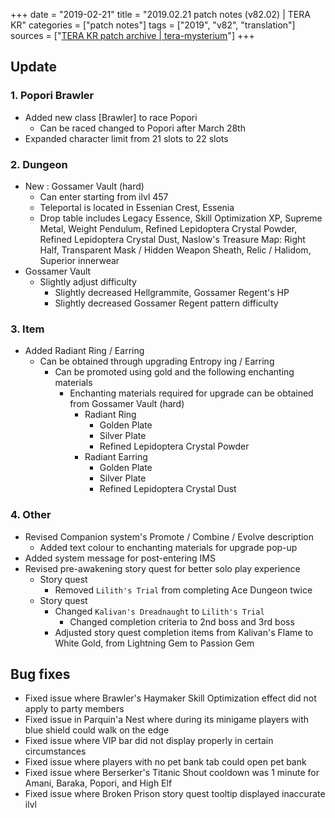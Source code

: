 +++
date = "2019-02-21"
title = "2019.02.21 patch notes (v82.02) | TERA KR"
categories = ["patch notes"]
tags = ["2019", "v82", "translation"]
sources = ["[TERA KR patch archive | tera-mysterium](/ko/patch/2019/v82-02)"]
+++

## Update

### **1.** Popori Brawler
- Added new class [Brawler] to race Popori
  - Can be raced changed to Popori after March 28th
- Expanded character limit from 21 slots to 22 slots

### **2.** Dungeon
- New : Gossamer Vault (hard)
  - Can enter starting from ilvl 457
  - Teleportal is located in Essenian Crest, Essenia
  - Drop table includes Legacy Essence, Skill Optimization XP, Supreme Metal, Weight Pendulum, Refined Lepidoptera Crystal Powder, Refined Lepidoptera Crystal Dust, Naslow's Treasure Map: Right Half, Transparent Mask / Hidden Weapon Sheath, Relic / Halidom, Superior innerwear
- Gossamer Vault
  - Slightly adjust difficulty
    - Slightly decreased Hellgrammite, Gossamer Regent's HP
    - Slightly decreased Gossamer Regent pattern difficulty

### **3.** Item
- Added Radiant Ring / Earring
  - Can be obtained through upgrading Entropy ing / Earring
    - Can be promoted using gold and the following enchanting materials
      - Enchanting materials required for upgrade can be obtained from Gossamer Vault (hard)
        - Radiant Ring
          - Golden Plate
          - Silver Plate
          - Refined Lepidoptera Crystal Powder
        - Radiant Earring
          - Golden Plate
          - Silver Plate
          - Refined Lepidoptera Crystal Dust

### **4.** Other
- Revised Companion system's Promote / Combine / Evolve description
  - Added text colour to enchanting materials for upgrade pop-up
- Added system message for post-entering IMS
- Revised pre-awakening story quest for better solo play experience
  - Story quest
    - Removed `Lilith's Trial` from completing Ace Dungeon twice
  - Story quest
    - Changed `Kalivan's Dreadnaught` to `Lilith's Trial`
      - Changed completion criteria to 2nd boss and 3rd boss
    - Adjusted story quest completion items from Kalivan's Flame to White Gold, from Lightning Gem to Passion Gem

## Bug fixes

- Fixed issue where Brawler's Haymaker Skill Optimization effect did not apply to party members
- Fixed issue in Parquin'a Nest where during its minigame players with blue shield could walk on the edge
- Fixed issue where VIP bar did not display properly in certain circumstances
- Fixed issue where players with no pet bank tab could open pet bank
- Fixed issue where Berserker's Titanic Shout cooldown was 1 minute for Amani, Baraka, Popori, and High Elf
- Fixed issue where Broken Prison story quest tooltip displayed inaccurate ilvl

